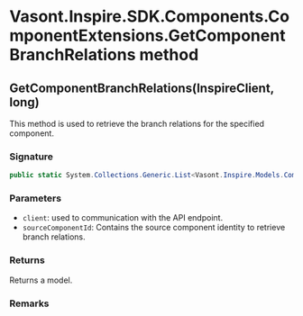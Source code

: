 # Vasont.Inspire.SDK.Components.ComponentExtensions.GetComponentBranchRelations method
## GetComponentBranchRelations(InspireClient, long)
This method is used to retrieve the branch relations for the specified component.

### Signature
```csharp
public static System.Collections.Generic.List<Vasont.Inspire.Models.Components.BranchReferenceModel> GetComponentBranchRelations(InspireClient client, long sourceComponentId)
```
### Parameters
- `client`: used to communication with the API endpoint.
- `sourceComponentId`: Contains the source component identity to retrieve branch relations.

### Returns
Returns a  model.
### Remarks

